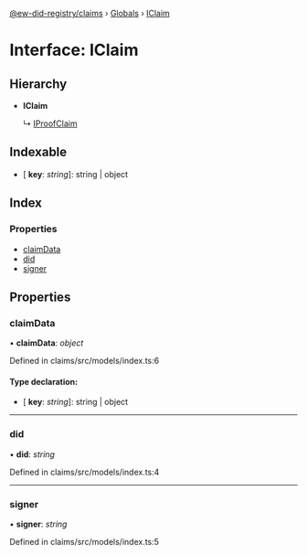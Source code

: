 [@ew-did-registry/claims](../README.md) › [Globals](../globals.md) › [IClaim](iclaim.md)

# Interface: IClaim

## Hierarchy

* **IClaim**

  ↳ [IProofClaim](iproofclaim.md)

## Indexable

* \[ **key**: *string*\]: string | object

## Index

### Properties

* [claimData](iclaim.md#claimdata)
* [did](iclaim.md#did)
* [signer](iclaim.md#signer)

## Properties

###  claimData

• **claimData**: *object*

Defined in claims/src/models/index.ts:6

#### Type declaration:

* \[ **key**: *string*\]: string | object

___

###  did

• **did**: *string*

Defined in claims/src/models/index.ts:4

___

###  signer

• **signer**: *string*

Defined in claims/src/models/index.ts:5
